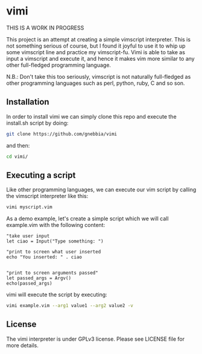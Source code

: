 # vimi

THIS IS A WORK IN PROGRESS

This project is an attempt at creating a simple vimscript interpreter.
This is not something serious of course, but I found it joyful to use it to whip
up some vimscript line and practice my vimscript-fu.
Vimi is able to take as input a vimscript and execute it, and hence
it makes vim more similar to any other full-fledged programming
language.

N.B.: Don't take this too seriously, vimscript is not naturally full-fledged as other
programming languages such as perl, python, ruby, C and so son.

## Installation

In order to install vimi we can simply clone this repo
and execute the install.sh script by doing:

```sh
git clone https://github.com/gnebbia/vimi
```

and then:

```sh
cd vimi/

```



## Executing a script

Like other programming languages, we can execute our vim script
by calling the vimscript interpreter like this:
 
```sh
vimi myscript.vim
```

As a demo example, let's create a simple script which we will
call example.vim with the following content:

```vim
"take user input
let ciao = Input("Type something: ")

"print to screen what user inserted
echo "You inserted: " . ciao


"print to screen arguments passed"
let passed_args = Argv()
echo(passed_args)
```

vimi will execute the script by executing:
```sh
vimi example.vim --arg1 value1 --arg2 value2 -v
```

## License

The vimi interpreter is under GPLv3 license. Please see LICENSE file for more
details.
